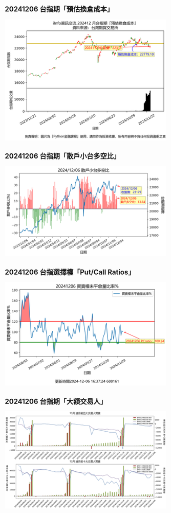 ## 20241206 台指期「預估換倉成本」
![](images/txfcost.png)

## 20241206 台指期「散戶小台多空比」
![](images/bbiri.png)

## 20241206 台指選擇權「Put/Call Ratios」
![](images/pcratio.png)

## 20241206 台指期「大額交易人」
![](images/blocktrade.png)

